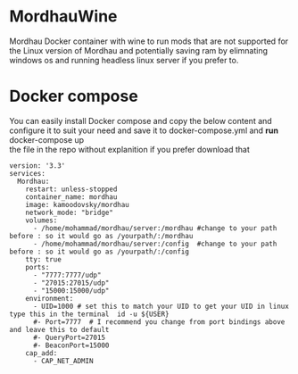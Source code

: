 # MordhauWine
Mordhau Docker container with wine to run mods that are not supported for the Linux version of Mordhau and potentially saving ram by elimnating windows os and running headless linux server if you prefer to.
# Docker compose 
You can easily install Docker compose and copy the below content and configure it to suit your need and save it to docker-compose.yml and <b>run</b> docker-compose up <br> 
the file in the repo without explanition if you prefer download that
```
version: '3.3'
services:
  Mordhau:
    restart: unless-stopped
    container_name: mordhau
    image: kamoodovsky/mordhau
    network_mode: "bridge"
    volumes:
      - /home/mohammad/mordhau/server:/mordhau #change to your path before : so it would go as /yourpath/:/mordhau
      - /home/mohammad/mordhau/server:/config  #change to your path before : so it would go as /yourpath/:/config
    tty: true
    ports:
      - "7777:7777/udp"
      - "27015:27015/udp"
      - "15000:15000/udp"
    environment:
      - UID=1000 # set this to match your UID to get your UID in linux type this in the terminal  id -u ${USER}
      #- Port=7777  # I recommend you change from port bindings above and leave this to default  
      #- QueryPort=27015
      #- BeaconPort=15000
    cap_add:
      - CAP_NET_ADMIN
```
